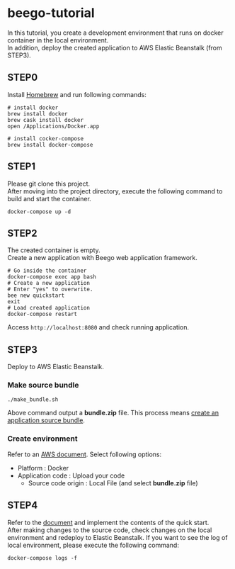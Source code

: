 # beego-tutorial
In this tutorial, you create a development environment that runs on docker container in the local environment.  
In addition, deploy the created application to AWS Elastic Beanstalk (from STEP3).

## STEP0

Install [Homebrew](https://brew.sh/index_ja) and run following commands:

```
# install docker
brew install docker
brew cask install docker
open /Applications/Docker.app

# install cocker-compose
brew install docker-compose
```

## STEP1
Please git clone this project.  
After moving into the project directory, execute the following command to build and start the container.

```
docker-compose up -d
```

## STEP2

The created container is empty.  
Create a new application with Beego web application framework.

```
# Go inside the container
docker-compose exec app bash
# Create a new application
# Enter "yes" to overwrite.
bee new quickstart
exit
# Load created application
docker-compose restart
```

Access `http://localhost:8080` and check running application.

## STEP3

Deploy to AWS Elastic Beanstalk.

### Make source bundle

```
./make_bundle.sh
```

Above command output a **bundle.zip** file.
This process means [create an application source bundle](https://docs.aws.amazon.com/elasticbeanstalk/latest/dg/applications-sourcebundle.html).

### Create environment

Refer to an [AWS document](https://docs.aws.amazon.com/elasticbeanstalk/latest/dg/applications.html).
Select following options:

- Platform : Docker
- Application code : Upload your code
  - Source code origin : Local File (and select **bundle.zip** file)


## STEP4

Refer to the [document](https://beego.me/docs/quickstart/#quickstart) and implement the contents of the quick start.  
After making changes to the source code, check changes on the local environment and redeploy to Elastic Beanstalk.
If you want to see the log of local environment, please execute the following command:

```
docker-compose logs -f
```
